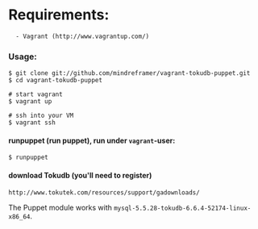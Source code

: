 # Requirements:

      - Vagrant (http://www.vagrantup.com/)

### Usage:

    $ git clone git://github.com/mindreframer/vagrant-tokudb-puppet.git
    $ cd vagrant-tokudb-puppet

    # start vagrant
    $ vagrant up

    # ssh into your VM
    $ vagrant ssh


#### runpuppet (run  puppet), run under `vagrant`-user:
    $ runpuppet


#### download Tokudb (you'll need to register)

    http://www.tokutek.com/resources/support/gadownloads/

  The Puppet module  works with `mysql-5.5.28-tokudb-6.6.4-52174-linux-x86_64`.
